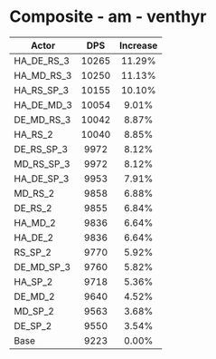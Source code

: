 # Composite - am - venthyr
| Actor | DPS | Increase |
|---|:---:|:---:|
|HA_DE_RS_3|10265|11.29%|
|HA_MD_RS_3|10250|11.13%|
|HA_RS_SP_3|10155|10.10%|
|HA_DE_MD_3|10054|9.01%|
|DE_MD_RS_3|10042|8.87%|
|HA_RS_2|10040|8.85%|
|DE_RS_SP_3|9972|8.12%|
|MD_RS_SP_3|9972|8.12%|
|HA_DE_SP_3|9953|7.91%|
|MD_RS_2|9858|6.88%|
|DE_RS_2|9855|6.84%|
|HA_MD_2|9836|6.64%|
|HA_DE_2|9836|6.64%|
|RS_SP_2|9770|5.92%|
|DE_MD_SP_3|9760|5.82%|
|HA_SP_2|9718|5.36%|
|DE_MD_2|9640|4.52%|
|MD_SP_2|9563|3.68%|
|DE_SP_2|9550|3.54%|
|Base|9223|0.00%|
